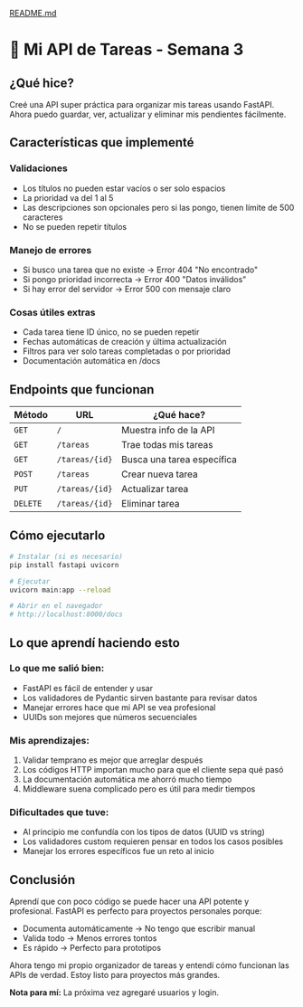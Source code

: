 [README.md](https://github.com/user-attachments/files/21904774/README.md)
# 📝 Mi API de Tareas - Semana 3

## ¿Qué hice?
Creé una API super práctica para organizar mis tareas usando FastAPI. Ahora puedo guardar, ver, actualizar y eliminar mis pendientes fácilmente.

## Características que implementé

### Validaciones
- Los títulos no pueden estar vacíos o ser solo espacios
- La prioridad va del 1 al 5
- Las descripciones son opcionales pero si las pongo, tienen límite de 500 caracteres
- No se pueden repetir títulos

### Manejo de errores
- Si busco una tarea que no existe → Error 404 "No encontrado"
- Si pongo prioridad incorrecta → Error 400 "Datos inválidos"
- Si hay error del servidor → Error 500 con mensaje claro

### Cosas útiles extras
- Cada tarea tiene ID único, no se pueden repetir
- Fechas automáticas de creación y última actualización
- Filtros para ver solo tareas completadas o por prioridad
- Documentación automática en /docs

## Endpoints que funcionan

| Método | URL | ¿Qué hace? |
|--------|-----|------------|
| `GET` | `/` | Muestra info de la API |
| `GET` | `/tareas` | Trae todas mis tareas |
| `GET` | `/tareas/{id}` | Busca una tarea específica |
| `POST` | `/tareas` | Crear nueva tarea |
| `PUT` | `/tareas/{id}` | Actualizar tarea |
| `DELETE` | `/tareas/{id}` | Eliminar tarea |

## Cómo ejecutarlo

```bash
# Instalar (si es necesario)
pip install fastapi uvicorn

# Ejecutar
uvicorn main:app --reload

# Abrir en el navegador
# http://localhost:8000/docs
```

## Lo que aprendí haciendo esto

### Lo que me salió bien:
- FastAPI es fácil de entender y usar
- Los validadores de Pydantic sirven bastante para revisar datos
- Manejar errores hace que mi API se vea profesional
- UUIDs son mejores que números secuenciales

### Mis aprendizajes:
1. Validar temprano es mejor que arreglar después
2. Los códigos HTTP importan mucho para que el cliente sepa qué pasó
3. La documentación automática me ahorró mucho tiempo
4. Middleware suena complicado pero es útil para medir tiempos

### Dificultades que tuve:
- Al principio me confundía con los tipos de datos (UUID vs string)
- Los validadores custom requieren pensar en todos los casos posibles
- Manejar los errores específicos fue un reto al inicio

## Conclusión

Aprendí que con poco código se puede hacer una API potente y profesional. FastAPI es perfecto para proyectos personales porque:

- Documenta automáticamente → No tengo que escribir manual
- Valida todo → Menos errores tontos
- Es rápido → Perfecto para prototipos

Ahora tengo mi propio organizador de tareas y entendí cómo funcionan las APIs de verdad. Estoy listo para proyectos más grandes.

**Nota para mí:** La próxima vez agregaré usuarios y login.
